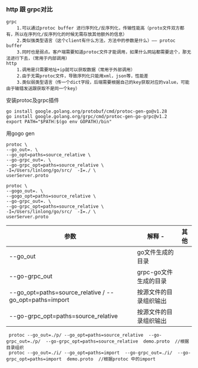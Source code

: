 ### http 跟 grpc对比
    grpc
        1.可以通过protoc buffer 进行序列化/反序列化，传输性能高（proto文件双方都有，所以在序列化/反序列化的时候无需存放其他额外的信息）
        2.类似强类型语言（这个client有什么方法，方法中的参数是什么）—— protoc buffer
        3.同时也是弱点。客户端需要知道protoc文件才能调用，如果什么网站都需要这个，那无法进行下去，（常用于内部调用）
    http
        1.调用是只需要地址+ip就可以获取数据（常用于外部调用）
        2.由于无需protoc文件，导致序列化只能用xml，json等，性能差
        3.类似弱类型语言（传一个dict字段，后端需要根据自己的key获取对应的value，可能由于输错发送跟获取不是同一个key）



安装protoc及grpc插件
```
go install google.golang.org/protobuf/cmd/protoc-gen-go@v1.28
go install google.golang.org/grpc/cmd/protoc-gen-go-grpc@v1.2
export PATH="$PATH:$(go env GOPATH)/bin"
```


用gogo gen
```
protoc \
--go_out=. \
--go_opt=paths=source_relative \
--go-grpc_out=. \
--go-grpc_opt=paths=source_relative \
-I=/Users/linlong/go/src/  -I=./ \
userServer.proto
```




```
protoc \
--gogo_out=. \
--gogo_opt=paths=source_relative \
--go-grpc_out=. \
--go-grpc_opt=paths=source_relative \
-I=/Users/linlong/go/src/  -I=./ \
userServer.proto
```


| 参数                                                      | 解释                - | 其他 |
|---------------------------------------------------------|---------------------|:--:|
| --go_out                                                | go文件生成的目录           |    |
| --go-grpc_out                                           | grpc-go文件生成的目录      |    |
| --go_opt=paths=source_relative / --go_opt=paths=import  | 按源文件的目录组织输出         |    |
| --go-grpc_opt=paths=source_relative                     | 按源文件的目录组织输出         |    |


```
 protoc --go_out=./p/ --go_opt=paths=source_relative  --go-grpc_out=./p/  --go-grpc_opt=paths=source_relative  demo.proto  //根据目录组织
 protoc --go_out=./i/ --go_opt=paths=import  --go-grpc_out=./i/  --go-grpc_opt=paths=import  demo.proto  //根据protoc 中的import
```